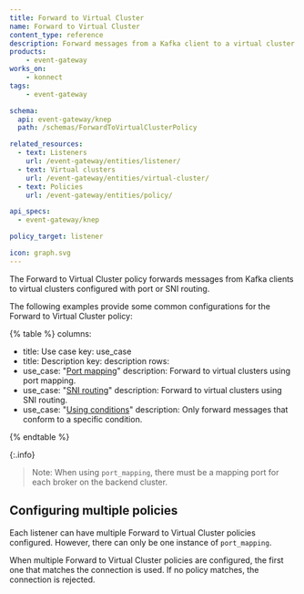 ```yaml
---
title: Forward to Virtual Cluster
name: Forward to Virtual Cluster
content_type: reference
description: Forward messages from a Kafka client to a virtual cluster
products:
    - event-gateway
works_on:
    - konnect
tags:
    - event-gateway

schema:
  api: event-gateway/knep
  path: /schemas/ForwardToVirtualClusterPolicy

related_resources:
  - text: Listeners
    url: /event-gateway/entities/listener/
  - text: Virtual clusters
    url: /event-gateway/entities/virtual-cluster/
  - text: Policies
    url: /event-gateway/entities/policy/

api_specs:
  - event-gateway/knep

policy_target: listener

icon: graph.svg
---
```


The Forward to Virtual Cluster policy forwards messages from Kafka clients to virtual clusters configured with port or SNI routing.

The following examples provide some common configurations for the Forward to Virtual Cluster policy:

<!--vale off-->
{% table %}
columns:
  - title: Use case
    key: use_case
  - title: Description
    key: description
rows:
  - use_case: "[Port mapping](/event-gateway/policies/forward-to-virtual-cluster/examples/port-mapping/)"
    description: Forward to virtual clusters using port mapping.
  - use_case: "[SNI routing](/event-gateway/policies/forward-to-virtual-cluster/examples/sni-routing/)"
    description: Forward to virtual clusters using SNI routing.
  - use_case: "[Using conditions](/event-gateway/policies/forward-to-virtual-cluster/examples/conditions/)"
    description: Only forward messages that conform to a specific condition.

{% endtable %}
<!--vale on-->

{:.info}
> Note: When using `port_mapping`, there must be a mapping port for each broker on the backend cluster.

## Configuring multiple policies

Each listener can have multiple Forward to Virtual Cluster policies configured. 
However, there can only be one instance of `port_mapping`.

When multiple Forward to Virtual Cluster policies are configured, the first one that matches the connection is used.
If no policy matches, the connection is rejected.

